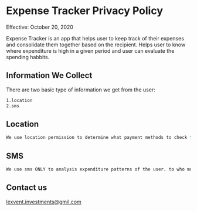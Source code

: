 # Expense Tracker Privacy Policy
Effective: October 20, 2020

Expense Tracker is an app that helps user to keep track of their expenses and consolidate them together based on the recipient. Helps user to know where expenditure is high in a given period and user can evaluate the spending habbits.

## Information We Collect

There are two basic type of information we get from the user:


```bash
1.location
2.sms
```

## Location

```python
We use location permission to determine what payment methods to check for in a user phone. e.g MPESA for Kenya based user
```

## SMS

```python
We use sms ONLY to analysis expenditure patterns of the user. to who money was sent to or received from then we aggregate the totals
```



## Contact us
lexvent.investments@gmil.com
